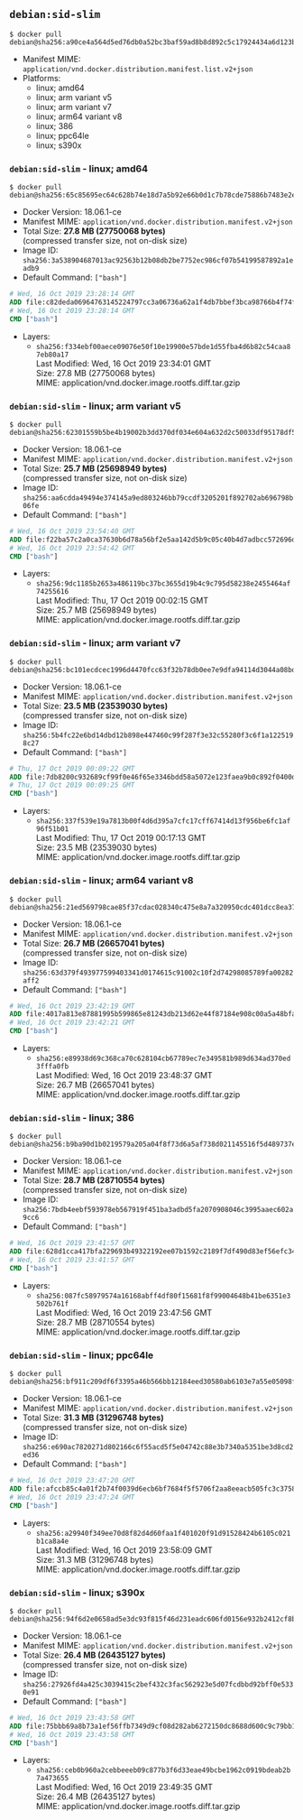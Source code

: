 ## `debian:sid-slim`

```console
$ docker pull debian@sha256:a90ce4a564d5ed76db0a52bc3baf59ad8b8d892c5c17924434a6d123bf840e8c
```

-	Manifest MIME: `application/vnd.docker.distribution.manifest.list.v2+json`
-	Platforms:
	-	linux; amd64
	-	linux; arm variant v5
	-	linux; arm variant v7
	-	linux; arm64 variant v8
	-	linux; 386
	-	linux; ppc64le
	-	linux; s390x

### `debian:sid-slim` - linux; amd64

```console
$ docker pull debian@sha256:65c85695ec64c628b74e18d7a5b92e66b0d1c7b78cde75886b7483e2eda68051
```

-	Docker Version: 18.06.1-ce
-	Manifest MIME: `application/vnd.docker.distribution.manifest.v2+json`
-	Total Size: **27.8 MB (27750068 bytes)**  
	(compressed transfer size, not on-disk size)
-	Image ID: `sha256:3a538904687013ac92563b12b08db2be7752ec986cf07b54199587892a1eadb9`
-	Default Command: `["bash"]`

```dockerfile
# Wed, 16 Oct 2019 23:28:14 GMT
ADD file:c82deda06964763145224797cc3a06736a62a1f4db7bbef3bca98766b4f74f14 in / 
# Wed, 16 Oct 2019 23:28:14 GMT
CMD ["bash"]
```

-	Layers:
	-	`sha256:f334ebf00aece09076e50f10e19900e57bde1d55fba4d6b82c54caa87eb80a17`  
		Last Modified: Wed, 16 Oct 2019 23:34:01 GMT  
		Size: 27.8 MB (27750068 bytes)  
		MIME: application/vnd.docker.image.rootfs.diff.tar.gzip

### `debian:sid-slim` - linux; arm variant v5

```console
$ docker pull debian@sha256:62301559b5be4b19002b3dd370df034e604a632d2c50033df95178df5c6cb718
```

-	Docker Version: 18.06.1-ce
-	Manifest MIME: `application/vnd.docker.distribution.manifest.v2+json`
-	Total Size: **25.7 MB (25698949 bytes)**  
	(compressed transfer size, not on-disk size)
-	Image ID: `sha256:aa6cdda49494e374145a9ed803246bb79ccdf3205201f892702ab696798b06fe`
-	Default Command: `["bash"]`

```dockerfile
# Wed, 16 Oct 2019 23:54:40 GMT
ADD file:f22ba57c2a0ca37630b6d78a56bf2e5aa142d5b9c05c40b4d7adbcc572696d1e in / 
# Wed, 16 Oct 2019 23:54:42 GMT
CMD ["bash"]
```

-	Layers:
	-	`sha256:9dc1185b2653a486119bc37bc3655d19b4c9c795d58238e2455464af74255616`  
		Last Modified: Thu, 17 Oct 2019 00:02:15 GMT  
		Size: 25.7 MB (25698949 bytes)  
		MIME: application/vnd.docker.image.rootfs.diff.tar.gzip

### `debian:sid-slim` - linux; arm variant v7

```console
$ docker pull debian@sha256:bc101ecdcec1996d4470fcc63f32b78db0ee7e9dfa94114d3044a08bd0decdf3
```

-	Docker Version: 18.06.1-ce
-	Manifest MIME: `application/vnd.docker.distribution.manifest.v2+json`
-	Total Size: **23.5 MB (23539030 bytes)**  
	(compressed transfer size, not on-disk size)
-	Image ID: `sha256:5b4fc22e6bd14dbd12b898e447460c99f287f3e32c55280f3c6f1a1225198c27`
-	Default Command: `["bash"]`

```dockerfile
# Thu, 17 Oct 2019 00:09:22 GMT
ADD file:7db8200c932689cf99f0e46f65e3346bdd58a5072e123faea9b0c892f0400da7 in / 
# Thu, 17 Oct 2019 00:09:25 GMT
CMD ["bash"]
```

-	Layers:
	-	`sha256:337f539e19a7813b00f4d6d395a7cfc17cff67414d13f956be6fc1af96f51b01`  
		Last Modified: Thu, 17 Oct 2019 00:17:13 GMT  
		Size: 23.5 MB (23539030 bytes)  
		MIME: application/vnd.docker.image.rootfs.diff.tar.gzip

### `debian:sid-slim` - linux; arm64 variant v8

```console
$ docker pull debian@sha256:21ed569798cae85f37cdac028340c475e8a7a320950cdc401dcc8ea372ca3368
```

-	Docker Version: 18.06.1-ce
-	Manifest MIME: `application/vnd.docker.distribution.manifest.v2+json`
-	Total Size: **26.7 MB (26657041 bytes)**  
	(compressed transfer size, not on-disk size)
-	Image ID: `sha256:63d379f493977599403341d0174615c91002c10f2d74298085789fa00282aff2`
-	Default Command: `["bash"]`

```dockerfile
# Wed, 16 Oct 2019 23:42:19 GMT
ADD file:4017a813e87881995b599865e81243db213d62e44f87184e908c00a5a48bfad7 in / 
# Wed, 16 Oct 2019 23:42:21 GMT
CMD ["bash"]
```

-	Layers:
	-	`sha256:e89938d69c368ca70c628104cb67789ec7e349581b989d634ad370ed3fffa0fb`  
		Last Modified: Wed, 16 Oct 2019 23:48:37 GMT  
		Size: 26.7 MB (26657041 bytes)  
		MIME: application/vnd.docker.image.rootfs.diff.tar.gzip

### `debian:sid-slim` - linux; 386

```console
$ docker pull debian@sha256:b9ba90d1b0219579a205a04f8f73d6a5af738d021145516f5d489737e4253f62
```

-	Docker Version: 18.06.1-ce
-	Manifest MIME: `application/vnd.docker.distribution.manifest.v2+json`
-	Total Size: **28.7 MB (28710554 bytes)**  
	(compressed transfer size, not on-disk size)
-	Image ID: `sha256:7bdb4eebf593978eb567919f451ba3adbd5fa2070908046c3995aaec602a9cc6`
-	Default Command: `["bash"]`

```dockerfile
# Wed, 16 Oct 2019 23:41:57 GMT
ADD file:628d1cca417bfa229693b49322192ee07b1592c2189f7df490d83ef56efc34e3 in / 
# Wed, 16 Oct 2019 23:41:57 GMT
CMD ["bash"]
```

-	Layers:
	-	`sha256:087fc58979574a16168abff4df80f15681f8f99004648b41be6351e3502b761f`  
		Last Modified: Wed, 16 Oct 2019 23:47:56 GMT  
		Size: 28.7 MB (28710554 bytes)  
		MIME: application/vnd.docker.image.rootfs.diff.tar.gzip

### `debian:sid-slim` - linux; ppc64le

```console
$ docker pull debian@sha256:bf911c209df6f3395a46b566bb12184eed30580ab6103e7a55e05098ff25fd22
```

-	Docker Version: 18.06.1-ce
-	Manifest MIME: `application/vnd.docker.distribution.manifest.v2+json`
-	Total Size: **31.3 MB (31296748 bytes)**  
	(compressed transfer size, not on-disk size)
-	Image ID: `sha256:e690ac7820271d802166c6f55acd5f5e04742c88e3b7340a5351be3d8cd2ed36`
-	Default Command: `["bash"]`

```dockerfile
# Wed, 16 Oct 2019 23:47:20 GMT
ADD file:afccb85c4a01f2b74f0039d6ecb6bf7684f5f5706f2aa8eeacb505fc3c375886 in / 
# Wed, 16 Oct 2019 23:47:24 GMT
CMD ["bash"]
```

-	Layers:
	-	`sha256:a29940f349ee70d8f82d4d60faa1f401020f91d91528424b6105c021b1ca8a4e`  
		Last Modified: Wed, 16 Oct 2019 23:58:09 GMT  
		Size: 31.3 MB (31296748 bytes)  
		MIME: application/vnd.docker.image.rootfs.diff.tar.gzip

### `debian:sid-slim` - linux; s390x

```console
$ docker pull debian@sha256:94f6d2e0658ad5e3dc93f815f46d231eadc606fd0156e932b2412cf8babcdad0
```

-	Docker Version: 18.06.1-ce
-	Manifest MIME: `application/vnd.docker.distribution.manifest.v2+json`
-	Total Size: **26.4 MB (26435127 bytes)**  
	(compressed transfer size, not on-disk size)
-	Image ID: `sha256:27926fd4a425c3039415c2bef432c3fac562923e5d07fcdbbd92bff0e5330e91`
-	Default Command: `["bash"]`

```dockerfile
# Wed, 16 Oct 2019 23:43:58 GMT
ADD file:75bbb69a8b73a1ef56ffb7349d9cf08d282ab6272150dc8688d600c9c79bb18d in / 
# Wed, 16 Oct 2019 23:43:58 GMT
CMD ["bash"]
```

-	Layers:
	-	`sha256:ceb0b960a2cebbeeeb09c877b3f6d33eae49bcbe1962c0919bdeab2b7a473655`  
		Last Modified: Wed, 16 Oct 2019 23:49:35 GMT  
		Size: 26.4 MB (26435127 bytes)  
		MIME: application/vnd.docker.image.rootfs.diff.tar.gzip
